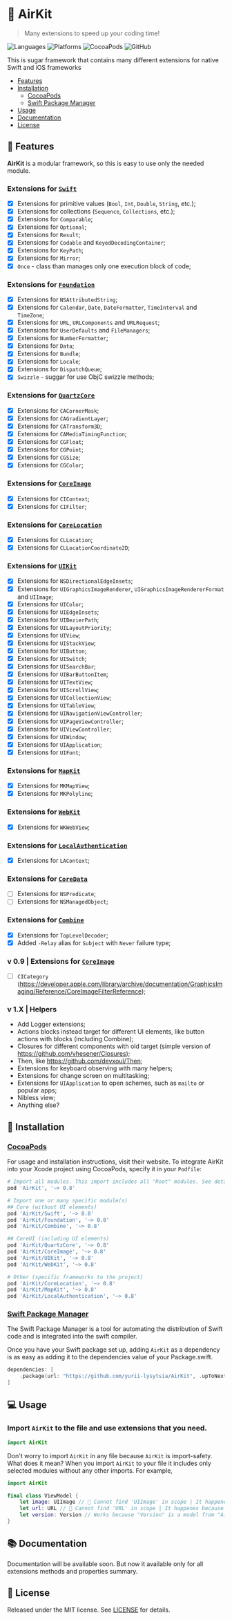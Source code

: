 # 🍃 AirKit
> Many extensions to speed up your coding time!

![Languages](https://img.shields.io/github/languages/top/yurii-lysytsia/AirKit?color=orange)
![Platforms](https://img.shields.io/cocoapods/p/AirKit)
![CocoaPods](https://img.shields.io/cocoapods/v/AirKit?color=red)
![GitHub](https://img.shields.io/github/actions/workflow/status/yurii-lysytsia/AirKit/on-pull-request.yml)

This is sugar framework that contains many different extensions for native Swift and iOS frameworks

- [Features](#-features)
- [Installation](#-installation)
    - [CocoaPods](#cocoapods)
    - [Swift Package Manager](#swift-package-manager)
- [Usage](#-usage)
- [Documentation](#-documentation)
- [License](#-license)

## 🔮 Features
**AirKit** is a modular framework, so this is easy to use only the needed module.

### Extensions for [`Swift`](AirKit/Swift)
- [X] Extensions for primitive values (`Bool`, `Int`, `Double`, `String`, etc.);
- [X] Extensions for collections (`Sequence`, `Collections`, etc.);
- [X] Extensions for `Comparable`;
- [X] Extensions for `Optional`;
- [X] Extensions for `Result`;
- [X] Extensions for `Codable` and `KeyedDecodingContainer`;
- [X] Extensions for `KeyPath`;
- [X] Extensions for `Mirror`;
- [X] `Once` - class than manages only one execution block of code;

### Extensions for [`Foundation`](AirKit/Foundation)
- [X] Extensions for `NSAttributedString`;
- [X] Extensions for `Calendar`, `Date`, `DateFormatter`, `TimeInterval` and `TimeZone`;
- [X] Extensions for `URL`, `URLComponents` and `URLRequest`;
- [X] Extensions for `UserDefaults` and `FileManagers`;
- [X] Extensions for `NumberFormatter`;
- [X] Extensions for `Data`;
- [X] Extensions for `Bundle`;
- [X] Extensions for `Locale`;
- [X] Extensions for `DispatchQueue`;
- [X] `Swizzle` - suggar for use ObjC swizzle methods;

### Extensions for [`QuartzCore`](AirKit/QuartzCore)
- [X] Extensions for `CACornerMask`;
- [X] Extensions for `CAGradientLayer`;
- [X] Extensions for `CATransform3D`;
- [X] Extensions for `CAMediaTimingFunction`;
- [X] Extensions for `CGFloat`;
- [X] Extensions for `CGPoint`;
- [X] Extensions for `CGSize`;
- [X] Extensions for `CGColor`;

### Extensions for [`CoreImage`](AirKit/CoreImage)
- [X] Extensions for `CIContext`;
- [X] Extensions for `CIFilter`;

### Extensions for [`CoreLocation`](AirKit/CoreLocation)
- [X] Extensions for `CLLocation`;
- [X] Extensions for `CLLocationCoordinate2D`;

### Extensions for [`UIKit`](AirKit/UIKit)
- [X] Extensions for `NSDirectionalEdgeInsets`;
- [X] Extensions for `UIGraphicsImageRenderer`, `UIGraphicsImageRendererFormat` and `UIImage`;
- [X] Extensions for `UIColor`;
- [X] Extensions for `UIEdgeInsets`;
- [X] Extensions for `UIBezierPath`;
- [X] Extensions for `UILayoutPriority`;
- [X] Extensions for `UIView`;
- [X] Extensions for `UIStackView`;
- [X] Extensions for `UIButton`;
- [X] Extensions for `UISwitch`;
- [X] Extensions for `UISearchBar`;
- [X] Extensions for `UIBarButtonItem`;
- [X] Extensions for `UITextView`;
- [X] Extensions for `UIScrollView`;
- [X] Extensions for `UICollectionView`;
- [X] Extensions for `UITableView`;
- [X] Extensions for `UINavigationViewController`;
- [X] Extensions for `UIPageViewController`;
- [X] Extensions for `UIViewController`;
- [X] Extensions for `UIWindow`;
- [X] Extensions for `UIApplication`;
- [X] Extensions for `UIFont`;

### Extensions for [`MapKit`](AirKit/MapKit)
- [X] Extensions for `MKMapView`;
- [X] Extensions for `MKPolyline`;

### Extensions for [`WebKit`](AirKit/WebKit)
- [X] Extensions for `WKWebView`;

### Extensions for [`LocalAuthentication`](AirKit/LocalAuthentication)
- [X] Extensions for `LAContext`;

### Extensions for [`CoreData`](AirKit/CoreData)
- [ ] Extensions for `NSPredicate`;
- [ ] Extensions for `NSManagedObject`;

### Extensions for [`Combine`](AirKit/Combine)
- [X] Extensions for `TopLevelDecoder`;
- [X] Added `-Relay` alias for `Subject` with `Never` failure type;

### v 0.9 | Extensions for [`CoreImage`](AirKit/Source/CoreImage)
- [ ] `CICategory` (https://developer.apple.com/library/archive/documentation/GraphicsImaging/Reference/CoreImageFilterReference);

### v 1.X | Helpers
- Add Logger extensions;
- Actions blocks instead target for different UI elements, like button actions with blocks (including Combine);
- Closures for different components with old target (simple version of https://github.com/vhesener/Closures);
- Then, like https://github.com/devxoul/Then;
- Extensions for keyboard observing with many helpers;
- Extensions for change screen on multitasking;
- Extensions for `UIApplication` to open schemes, such as `mailto` or popular apps;
- Nibless view;
- Anything else?

## 🚀 Installation

### [CocoaPods](https://cocoapods.org) 
For usage and installation instructions, visit their website. To integrate AirKit into your Xcode project using CocoaPods, specify it in your `Podfile`:
```ruby
# Import all modules. This import includes all "Root" modules. See details bellow
pod 'AirKit', '~> 0.8'

# Import one or many specific module(s)
## Core (without UI elements)
pod 'AirKit/Swift', '~> 0.8'
pod 'AirKit/Foundation', '~> 0.8'
pod 'AirKit/Combine', '~> 0.8'

## CoreUI (including UI elements)
pod 'AirKit/QuartzCore', '~> 0.8'
pod 'AirKit/CoreImage', '~> 0.8'
pod 'AirKit/UIKit', '~> 0.8'
pod 'AirKit/WebKit', '~> 0.8'

# Other (specific frameworks to the project)
pod 'AirKit/CoreLocation', '~> 0.8'
pod 'AirKit/MapKit', '~> 0.8'
pod 'AirKit/LocalAuthentication', '~> 0.8'
```

### [Swift Package Manager](https://swift.org/package-manager/)
The Swift Package Manager is a tool for automating the distribution of Swift code and is integrated into the swift compiler.

Once you have your Swift package set up, adding `AirKit` as a dependency is as easy as adding it to the dependencies value of your Package.swift.
```swift
dependencies: [
    .package(url: "https://github.com/yurii-lysytsia/AirKit", .upToNextMajor(from: "0.8.0"))
]
```

## 💻 Usage 

### Import `AirKit` to the file and use extensions that you need.
```swift
import AirKit
```
Don't worry to import `AirKit` in any file because `AirKit` is import-safety. What does it mean? When you import `AirKit` to your file it includes only selected modules without any other imports. For example,
```swift
import AirKit

final class ViewModel {
    let image: UIImage // 🔴 Cannot find 'UIImage' in scope | It happenes because to use "UIImage", you need to import "UIKit"
    let url: URL // 🔴 Cannot find 'URL' in scope | It happenes because to use "URL", you need to import "Foundation"
    let version: Version // Works because "Version" is a model from "AirKit"
}
```

## 📚 Documentation
Documentation will be available soon. But now it available only for all extensions methods and properties summary.

## 📜 License
Released under the MIT license. See [LICENSE](LICENSE) for details.
